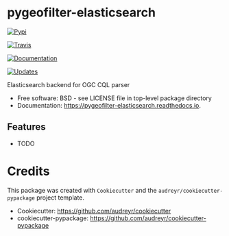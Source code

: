 # pygeofilter-elasticsearch


[![Pypi](https://img.shields.io/pypi/v/pygeofilter_elasticsearch.svg)](https://pypi.python.org/pypi/pygeofilter_elasticsearch)

[![Travis](https://img.shields.io/travis/rsmith013/pygeofilter_elasticsearch.svg)](https://travis-ci.org/rsmith013/pygeofilter_elasticsearch)

[![Documentation](https://readthedocs.org/projects/pygeofilter-elasticsearch/badge/?version=latest)](https://pygeofilter-elasticsearch.readthedocs.io/en/latest/?badge=latest)


[![Updates](https://pyup.io/repos/github/rsmith013/pygeofilter_elasticsearch/shield.svg)](https://pyup.io/repos/github/rsmith013/pygeofilter_elasticsearch/)



Elasticsearch backend for OGC CQL parser


* Free software: BSD - see LICENSE file in top-level package directory
* Documentation: https://pygeofilter-elasticsearch.readthedocs.io.


## Features

* TODO

# Credits

This package was created with `Cookiecutter` and the `audreyr/cookiecutter-pypackage` project template.

 * Cookiecutter: https://github.com/audreyr/cookiecutter
 * cookiecutter-pypackage: https://github.com/audreyr/cookiecutter-pypackage
